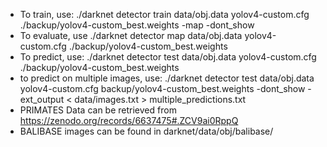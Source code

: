 * To train, use: ./darknet detector train data/obj.data yolov4-custom.cfg ./backup/yolov4-custom_best.weights -map -dont_show
* To evaluate, use ./darknet detector map data/obj.data yolov4-custom.cfg ./backup/yolov4-custom_best.weights
* To predict, use: ./darknet detector test data/obj.data yolov4-custom.cfg ./backup/yolov4-custom_best.weights
* to predict on multiple images, use: ./darknet detector test data/obj.data yolov4-custom.cfg backup/yolov4-custom_best.weights -dont_show -ext_output < data/images.txt > multiple_predictions.txt
* PRIMATES Data can be retrieved from https://zenodo.org/records/6637475#.ZCV9ai0RppQ
* BALIBASE images can be found in darknet/data/obj/balibase/
